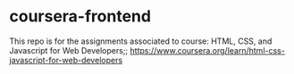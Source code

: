 # coursera-frontend
This repo is for the assignments associated to course: HTML, CSS, and Javascript for Web Developers;;   https://www.coursera.org/learn/html-css-javascript-for-web-developers

